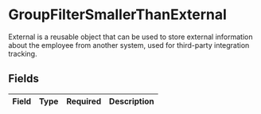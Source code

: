 # GroupFilterSmallerThanExternal

External is a reusable object that can be used to store external information about the employee from another system, used for third-party integration tracking.


## Fields

| Field       | Type        | Required    | Description |
| ----------- | ----------- | ----------- | ----------- |